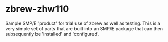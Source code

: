 # zbrew-zhw110
Sample SMP/E 'product' for trial use of zbrew as well as testing.
This is a very simple set of parts that are built into an SMP/E package
that can then subsequently be 'installed' and 'configured'.
